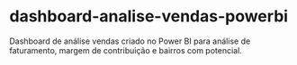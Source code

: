 # dashboard-analise-vendas-powerbi
Dashboard de análise vendas criado no Power BI para análise de faturamento, margem de contribuição e bairros com potencial.
